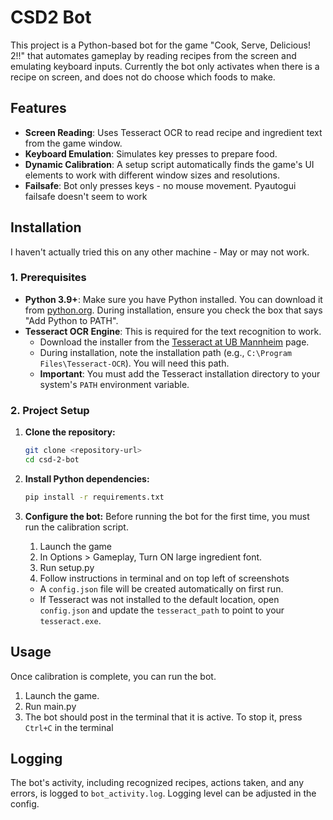 # CSD2 Bot

This project is a Python-based bot for the game "Cook, Serve, Delicious! 2!!" that automates gameplay by reading recipes from the screen and emulating keyboard inputs.
Currently the bot only activates when there is a recipe on screen, and does not do choose which foods to make. 

## Features

- **Screen Reading**: Uses Tesseract OCR to read recipe and ingredient text from the game window.
- **Keyboard Emulation**: Simulates key presses to prepare food.
- **Dynamic Calibration**: A setup script automatically finds the game's UI elements to work with different window sizes and resolutions.
- **Failsafe**: Bot only presses keys - no mouse movement. Pyautogui failsafe doesn't seem to work

## Installation

I haven't actually tried this on any other machine - May or may not work. 

### 1. Prerequisites

- **Python 3.9+**: Make sure you have Python installed. You can download it from [python.org](https://www.python.org/downloads/). During installation, ensure you check the box that says "Add Python to PATH".
- **Tesseract OCR Engine**: This is required for the text recognition to work.
    - Download the installer from the [Tesseract at UB Mannheim](https://github.com/UB-Mannheim/tesseract/wiki) page.
    - During installation, note the installation path (e.g., `C:\Program Files\Tesseract-OCR`). You will need this path.
    - **Important**: You must add the Tesseract installation directory to your system's `PATH` environment variable.

### 2. Project Setup

1.  **Clone the repository:**
    ```sh
    git clone <repository-url>
    cd csd-2-bot
    ```

2.  **Install Python dependencies:**
    ```sh
    pip install -r requirements.txt
    ```

3.  **Configure the bot:**
    Before running the bot for the first time, you must run the calibration script.
    1. Launch the game
    2. In Options > Gameplay, Turn ON large ingredient font. 
    3. Run setup.py
    4. Follow instructions in terminal and on top left of screenshots

    - A `config.json` file will be created automatically on first run.
    - If Tesseract was not installed to the default location, open `config.json` and update the `tesseract_path` to point to your `tesseract.exe`.

## Usage

Once calibration is complete, you can run the bot.

1.  Launch the game.
2.  Run main.py
3.  The bot should post in the terminal that it is active. To stop it, press `Ctrl+C` in the terminal

## Logging

The bot's activity, including recognized recipes, actions taken, and any errors, is logged to `bot_activity.log`. Logging level can be adjusted in the config.
